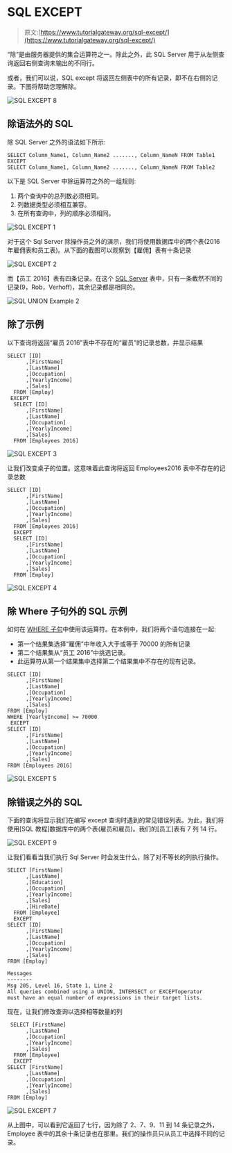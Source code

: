 # SQL EXCEPT

> 原文:[https://www.tutorialgateway.org/sql-except/](https://www.tutorialgateway.org/sql-except/)

“除”是由服务器提供的集合运算符之一。除此之外，此 SQL Server 用于从左侧查询返回右侧查询未输出的不同行。

或者，我们可以说，SQL except 将返回左侧表中的所有记录，即不在右侧的记录。下图将帮助您理解除。

![SQL EXCEPT 8](img/b14818c1d64e2458cca88a5e273b9228.png)

## 除语法外的 SQL

除 SQL Server 之外的语法如下所示:

```
SELECT Column_Name1, Column_Name2 ......., Column_NameN FROM Table1
EXCEPT
SELECT Column_Name1, Column_Name2 ......., Column_NameN FROM Table2
```

以下是 SQL Server 中除运算符之外的一组规则:

1.  两个查询中的总列数必须相同。
2.  列数据类型必须相互兼容。
3.  在所有查询中，列的顺序必须相同。

![SQL EXCEPT 1](img/9e88b097df51ba081400cadb28c5eb1e.png)

对于这个 Sql Server 除操作员之外的演示，我们将使用数据库中的两个表(2016 年雇佣表和员工表)。从下面的截图可以观察到【雇佣】表有十条记录

![SQL EXCEPT 2](img/5e26d23b6254606e00990fa4122c1cbe.png)

而【员工 2016】表有四条记录。在这个 [SQL Server](https://www.tutorialgateway.org/sql/) 表中，只有一条截然不同的记录(9，Rob，Verhoff)，其余记录都是相同的。

![SQL UNION Example 2](img/e5c3e49440e6095ab67f5794da023bde.png)

## 除了示例

以下查询将返回“雇员 2016”表中不存在的“雇员”的记录总数，并显示结果

```
SELECT [ID]
      ,[FirstName]
      ,[LastName]
      ,[Occupation]
      ,[YearlyIncome]
      ,[Sales]
  FROM [Employ]
 EXCEPT
  SELECT [ID]
      ,[FirstName]
      ,[LastName]
      ,[Occupation]
      ,[YearlyIncome]
      ,[Sales]
  FROM [Employees 2016]
```

![SQL EXCEPT 3](img/0e3b08772dc9f9136583cb7e32fc23bc.png)

让我们改变桌子的位置。这意味着此查询将返回 Employees2016 表中不存在的记录总数

```
SELECT [ID]
      ,[FirstName]
      ,[LastName]
      ,[Occupation]
      ,[YearlyIncome]
      ,[Sales]
  FROM [Employees 2016]
  EXCEPT
  SELECT [ID]
      ,[FirstName]
      ,[LastName]
      ,[Occupation]
      ,[YearlyIncome]
      ,[Sales]
  FROM [Employ]

```

![SQL EXCEPT 4](img/981624954b282865f75b1ab2c83e174f.png)

## 除 Where 子句外的 SQL 示例

如何在 [WHERE 子句](https://www.tutorialgateway.org/sql-where-clause/)中使用该运算符。在本例中，我们将两个语句连接在一起:

*   第一个结果集选择“雇佣”中年收入大于或等于 70000 的所有记录
*   第二个结果集从“员工 2016”中挑选记录。
*   此运算符从第一个结果集中选择第二个结果集中不存在的现有记录。

```
SELECT [ID]
      ,[FirstName]
      ,[LastName]
      ,[Occupation]
      ,[YearlyIncome]
      ,[Sales]
FROM [Employ]
WHERE [YearlyIncome] >= 70000
 EXCEPT
SELECT [ID]
      ,[FirstName]
      ,[LastName]
      ,[Occupation]
      ,[YearlyIncome]
      ,[Sales]
FROM [Employees 2016]
```

![SQL EXCEPT 5](img/e3d0bc22a8c57972dedd7b48c8788508.png)

## 除错误之外的 SQL

下面的查询将显示我们在编写 except 查询时遇到的常见错误列表。为此，我们将使用[SQL 教程]数据库中的两个表(雇员和雇员)。我们的[员工]表有 7 列 14 行。

![SQL EXCEPT 9](img/8e88d9a3f44b31e38c0fbd081d67faf8.png)

让我们看看当我们执行 Sql Server 时会发生什么，除了对不等长的列执行操作。

```
SELECT [FirstName]
      ,[LastName]
      ,[Education]
      ,[Occupation]
      ,[YearlyIncome]
      ,[Sales]
      ,[HireDate]
  FROM [Employee]
  EXCEPT
SELECT [ID]
      ,[FirstName]
      ,[LastName]
      ,[Occupation]
      ,[YearlyIncome]
      ,[Sales]
FROM [Employ]
```

```
Messages
--------
Msg 205, Level 16, State 1, Line 2
All queries combined using a UNION, INTERSECT or EXCEPToperator 
must have an equal number of expressions in their target lists.
```

现在，让我们修改查询以选择相等数量的列

```
 SELECT [FirstName]
      ,[LastName]
      ,[Occupation]
      ,[YearlyIncome]
      ,[Sales]
  FROM [Employee]
  EXCEPT
SELECT [FirstName]
      ,[LastName]
      ,[Occupation]
      ,[YearlyIncome]
      ,[Sales]
FROM [Employ]
```

![SQL EXCEPT 7](img/c8b4f17e7f44f3dd1c6bd8a39e38508c.png)

从上图中，可以看到它返回了七行，因为除了 2、7、9、11 到 14 条记录之外，Employee 表中的其余十条记录也在那里。我们的操作员只从员工中选择不同的记录。